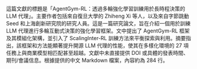 這篇文獻的標題是「AgentGym-RL：透過多輪強化學習訓練用於長時程決策的 LLM 代理」。主要作者包括來自復旦大學的 Zhiheng Xi 等人，以及來自字節跳動 Seed 和上海創新研究院的研究人員。這是一篇研究論文，旨在介紹一個用於訓練 LLM 代理進行多輪互動式決策的強化學習框架。文中提出了 AgentGym-RL 框架及其模組化架構，並引入了 ScalingInter-RL 訓練方法來平衡探索與利用。摘要指出，該框架和方法能顯著提升開源 LLM 代理的性能，使其在多樣化環境的 27 項任務上與商業模型相匹配甚至超越。文獻中未直接提供 DOI 或具體的發表時間、期刊/會議信息。根據提供的中文 Markdown 檔案，內容約為 284 行。

